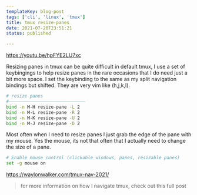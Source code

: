 ```yaml
---
templateKey: blog-post
tags: ['cli', 'linux', 'tmux']
title: tmux resize-panes
date: 2021-07-20T23:51:21
status: published

---
```


https://youtu.be/hpFYE2LU7xc

Resizing panes in tmux can be quite difficult in default tmux, I
use a set of keybingings to help resize panes in the rare occasions
that I do need just a bit more space.  I set the keybinding to the same as my
split navigation bindings but shifted. They are very vim like (h,j,k,l).

``` bash
# resize panes
#―――――――――――――――――――――――――――――
bind -n M-H resize-pane -L 2
bind -n M-L resize-pane -R 2
bind -n M-K resize-pane -U 2
bind -n M-J resize-pane -D 2
```

Most often when I need to resize panes I just grab the edge of the pane with my
mouse.  Yes the mouse, its not that often that I actually need to change the
size of a pane.

``` bash
# Enable mouse control (clickable windows, panes, resizable panes)
set -g mouse on
```

https://waylonwalker.com/tmux-nav-2021/

> for more information on how I navigate tmux, check out this full post
